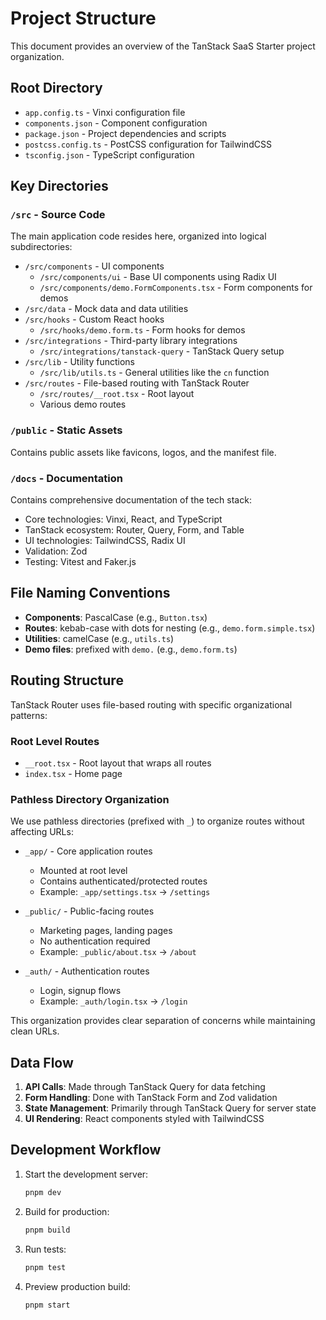 # Project Structure

This document provides an overview of the TanStack SaaS Starter project organization.

## Root Directory

- `app.config.ts` - Vinxi configuration file
- `components.json` - Component configuration
- `package.json` - Project dependencies and scripts
- `postcss.config.ts` - PostCSS configuration for TailwindCSS
- `tsconfig.json` - TypeScript configuration

## Key Directories

### `/src` - Source Code

The main application code resides here, organized into logical subdirectories:

- `/src/components` - UI components
  - `/src/components/ui` - Base UI components using Radix UI
  - `/src/components/demo.FormComponents.tsx` - Form components for demos
- `/src/data` - Mock data and data utilities
- `/src/hooks` - Custom React hooks
  - `/src/hooks/demo.form.ts` - Form hooks for demos
- `/src/integrations` - Third-party library integrations
  - `/src/integrations/tanstack-query` - TanStack Query setup
- `/src/lib` - Utility functions
  - `/src/lib/utils.ts` - General utilities like the `cn` function
- `/src/routes` - File-based routing with TanStack Router
  - `/src/routes/__root.tsx` - Root layout
  - Various demo routes

### `/public` - Static Assets

Contains public assets like favicons, logos, and the manifest file.

### `/docs` - Documentation

Contains comprehensive documentation of the tech stack:

- Core technologies: Vinxi, React, and TypeScript
- TanStack ecosystem: Router, Query, Form, and Table
- UI technologies: TailwindCSS, Radix UI
- Validation: Zod
- Testing: Vitest and Faker.js

## File Naming Conventions

- **Components**: PascalCase (e.g., `Button.tsx`)
- **Routes**: kebab-case with dots for nesting (e.g., `demo.form.simple.tsx`)
- **Utilities**: camelCase (e.g., `utils.ts`)
- **Demo files**: prefixed with `demo.` (e.g., `demo.form.ts`)

## Routing Structure

TanStack Router uses file-based routing with specific organizational patterns:

### Root Level Routes

- `__root.tsx` - Root layout that wraps all routes
- `index.tsx` - Home page

### Pathless Directory Organization

We use pathless directories (prefixed with `_`) to organize routes without affecting URLs:

- `_app/` - Core application routes

  - Mounted at root level
  - Contains authenticated/protected routes
  - Example: `_app/settings.tsx` → `/settings`

- `_public/` - Public-facing routes

  - Marketing pages, landing pages
  - No authentication required
  - Example: `_public/about.tsx` → `/about`

- `_auth/` - Authentication routes
  - Login, signup flows
  - Example: `_auth/login.tsx` → `/login`

This organization provides clear separation of concerns while maintaining clean URLs.

## Data Flow

1. **API Calls**: Made through TanStack Query for data fetching
2. **Form Handling**: Done with TanStack Form and Zod validation
3. **State Management**: Primarily through TanStack Query for server state
4. **UI Rendering**: React components styled with TailwindCSS

## Development Workflow

1. Start the development server:

   ```bash
   pnpm dev
   ```

2. Build for production:

   ```bash
   pnpm build
   ```

3. Run tests:

   ```bash
   pnpm test
   ```

4. Preview production build:

   ```bash
   pnpm start
   ```
